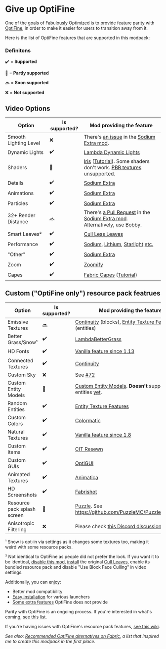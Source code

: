 # Give up OptiFine

One of the goals of Fabulously Optimized is to provide feature parity with [OptiFine](https://optifine.net/home), in order to make it easier for users to transition away from it. 

Here is the list of OptiFine features that are supported in this modpack:

### Definitons

✔️ = **Supported**

🚧 = **Partly supported**

🔜 = **Soon supported**

❌ = **Not supported**

## Video Options

| Option | Is supported? | Mod providing the feature |
|-|-|-|
| Smooth Lighting Level | ❌ | There's [an  issue](https://github.com/FlashyReese/sodium-extra-fabric/issues/125) in the [Sodium Extra mod](https://www.curseforge.com/minecraft/mc-mods/sodium-extra).
| Dynamic Lights | ✔️ | [Lambda Dynamic Lights](https://www.curseforge.com/minecraft/mc-mods/lambdynamiclights)
| Shaders | 🚧 | [Iris](https://www.curseforge.com/minecraft/mc-mods/irisshaders) ([Tutorial](./getting-shaders.md)). Some shaders don't work. [PBR textures unsupported](https://discord.com/channels/774352792659820594/774354933436645478/967251726304415784).
| Details | ✔️ | [Sodium Extra](https://www.curseforge.com/minecraft/mc-mods/sodium-extra) |
| Animations | ✔️ |  [Sodium Extra](https://www.curseforge.com/minecraft/mc-mods/sodium-extra) |
| Particles | ✔️ |  [Sodium Extra](https://www.curseforge.com/minecraft/mc-mods/sodium-extra) |
| 32+ Render Distance | 🔜 | There's [a Pull Request](https://github.com/FlashyReese/sodium-extra-fabric/pull/211) in the [Sodium Extra mod](https://www.curseforge.com/minecraft/mc-mods/sodium-extra). Alternatively, use [Bobby](https://github.com/Fabulously-Optimized/fabulously-optimized/blob/main/INCLUDED-MODS.md#alternative-mods). |
| Smart Leaves² | ✔️ | [Cull Less Leaves](https://www.curseforge.com/minecraft/mc-mods/cull-less-leaves) |
| Performance | ✔️ | [Sodium](https://www.curseforge.com/minecraft/mc-mods/sodium), [Lithium](https://www.curseforge.com/minecraft/mc-mods/lithium), [Starlight](https://www.curseforge.com/minecraft/mc-mods/starlight) [etc.](https://github.com/Fabulously-Optimized/fabulously-optimized/blob/main/INCLUDED-MODS.md#smooth) |
| "Other" | ✔️ |  [Sodium Extra](https://www.curseforge.com/minecraft/mc-mods/sodium-extra) |
| Zoom | ✔️ | [Zoomify](https://www.curseforge.com/minecraft/mc-mods/zoomify) |
| Capes | ✔️ | [Fabric Capes](https://www.curseforge.com/minecraft/mc-mods/capes) ([Tutorial](./free-cape.md)) |

## Custom ("OptiFine only") resource pack featrues

| Option | Is supported? | Mod providing the feature |
|-|-|-|
| Emissive Textures | 🔜 | [Continuity](https://www.curseforge.com/minecraft/mc-mods/continuity) (blocks), [Entity Texture Features](https://www.curseforge.com/minecraft/mc-mods/entity-texture-features-fabric) (entities) |
| Better Grass/Snow¹ | ✔️ | [LambdaBetterGrass](https://www.curseforge.com/minecraft/mc-mods/lambdabettergrass) |
| HD Fonts | ✔️ | [Vanilla feature since 1.13](https://minecraft.fandom.com/wiki/Java_Edition_1.13-pre6#Changes) |
| Connected Textures | ✔️ | [Continuity](https://www.curseforge.com/minecraft/mc-mods/continuity) |
| Custom Sky | ❌ | See [#72](https://github.com/Fabulously-Optimized/fabulously-optimized/issues/72) |
| Custom Entity Models | 🚧 | [Custom Entity Models](https://www.curseforge.com/minecraft/mc-mods/custom-entity-models-cem). **Doesn't** support all entities [yet](https://github.com/dorianpb/cem#current-state-of-this-mod). |
| Random Entities | ✔️ | [Entity Texture Features](https://www.curseforge.com/minecraft/mc-mods/entity-texture-features-fabric)
| Custom Colors | ✔️ | [Colormatic](https://www.curseforge.com/minecraft/mc-mods/colormatic) |
| Natural Textures | ✔️ | [Vanilla feature since 1.8](https://minecraft.fandom.com/wiki/Java_Edition_14w17a#Model%20format%20improvements) |
| Custom Items | ✔️ | [CIT Resewn](https://www.curseforge.com/minecraft/mc-mods/cit-resewn) |
| Custom GUIs | ✔️ | [OptiGUI](https://www.curseforge.com/minecraft/mc-mods/optigui) |
| Animated Textures | ✔️ | [Animatica](https://www.curseforge.com/minecraft/mc-mods/animatica) |
| HD Screenshots | ✔️ | [Fabrishot](https://www.curseforge.com/minecraft/mc-mods/fabrishot) |
| Resource pack splash screen | 🚧 | [Puzzle](https://www.curseforge.com/minecraft/mc-mods/puzzle). See https://github.com/PuzzleMC/Puzzle/issues/29 |
| Anisotropic Filtering | ❌ | Please check [this Discord discussion](https://discord.com/channels/756612889787498627/876567546390777856/978673913770950687) |

¹ Snow is opt-in via settings as it changes some textures too, making it weird with some resource packs.

² Not identical to OptiFine as people did not prefer the look. If you want it to be identical, [disable this mod](./disabling-mods.md), [install](./adding-more-mods.md) the original [Cull Leaves](https://www.curseforge.com/minecraft/mc-mods/cull-leaves), enable its bundled resource pack and disable "Use Block Face Culling" in video settings.

Additionally, you can enjoy:

* Better mod compatibility
* [Easy installation](https://github.com/Fabulously-Optimized/fabulously-optimized#downloads) for various launchers
* [Some extra features](https://github.com/Fabulously-Optimized/fabulously-optimized#included-mods) OptiFine does not provide

Parity with OptiFine is an ongoing process. If you're interested in what's coming, [see this list](https://github.com/Fabulously-Optimized/fabulously-optimized/issues?q=is:issue%20is:open%20label:parity).

If you're having issues with OptiFine's resource pack features, [see this wiki](./resource-pack-issues.md).

_See also: [Recommended OptiFine alternatives on Fabric](https://lambdaurora.dev/optifine_alternatives), a list that inspired me to create this modpack in the first place._
